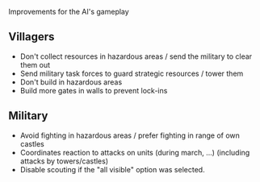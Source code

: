 Improvements for the AI's gameplay

Villagers
---------

 - Don't collect resources in hazardous areas / send the military to clear them out
 - Send military task forces to guard strategic resources / tower them
 - Don't build in hazardous areas
 - Build more gates in walls to prevent lock-ins

Military
--------

 - Avoid fighting in hazardous areas / prefer fighting in range of own castles
 - Coordinates reaction to attacks on units (during march, ...) (including attacks by towers/castles)
 - Disable scouting if the "all visible" option was selected.

